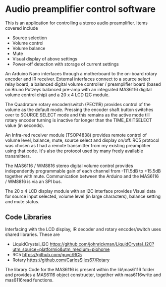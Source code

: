 Audio preamplifier control software
===================================

This is an application for controlling a stereo audio preamplifier. Items covered include
*  Source selection
*  Volume control
*  Volume balance
*  Mute
*  Visual display of above settings
*  Power-off detection with storage of current settings

An Arduino Nano interfaces through a motherboard to the on-board rotary encoder and IR receiver. External interfaces connect to a source select relay board, a balanced digital volume controller / preamplifier board (based on Bruno Putzeys balanced pre-amp with an integrated MAS6116 digital volume control chip) and a 20 x 4 LCD I2C module.

The Quadrature rotary encoder/switch (PEC11R) provides control of the volume as the default mode. Pressing the encoder shaft button switches over to SOURCE SELECT mode and this remains as the active mode till rotary encoder turning is inactive for longer than the TIME_EXITSELECT value (in seconds).

An Infra-red receiver module (TSOP4838) provides remote control of volume level, balance, mute, source select and display on/off. RC5 protocol was chosen as I had a remote transmitter from my existing preamplifier using that code. It's also the protocol used by many freely available transmitters.

The MAS6116 / WM8816 stereo digital volume control provides independently programmable gain of each channel from -111.5dB to +15.5dB together with mute. Communication between the Arduino and the MAS6116 / WM8816 is via an SPI bus.

The 20 x 4 LCD display module with an I2C interface provides Visual data for source input selected, volume level (in large characters), balance setting and mute status.

## Code Libraries
Interfacing with the LCD display, IR decoder and rotary encoder/switch uses shared libraries. These are
* LiquidCrystal_I2C https://github.com/johnrickman/LiquidCrystal_I2C?utm_source=platformio&utm_medium=piohome
* RC5 https://github.com/guyc/RC5
* Rotary https://github.com/CarlosSiles67/Rotary

The library Code for the MAS6116 is present within the lib\mas6116 folder and provides a MAS6116 object constructer,  together with  mas6116write and mas6116read functions.
